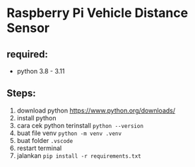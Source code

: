 # Raspberry Pi Vehicle Distance Sensor

## required:
- python 3.8 - 3.11

## Steps:
1. download python https://www.python.org/downloads/
2. install python
3. cara cek python terinstall ```python --version```
4. buat file venv ```python -m venv .venv```
5. buat folder ```.vscode```
6. restart terminal
7. jalankan ```pip install -r requirements.txt```
